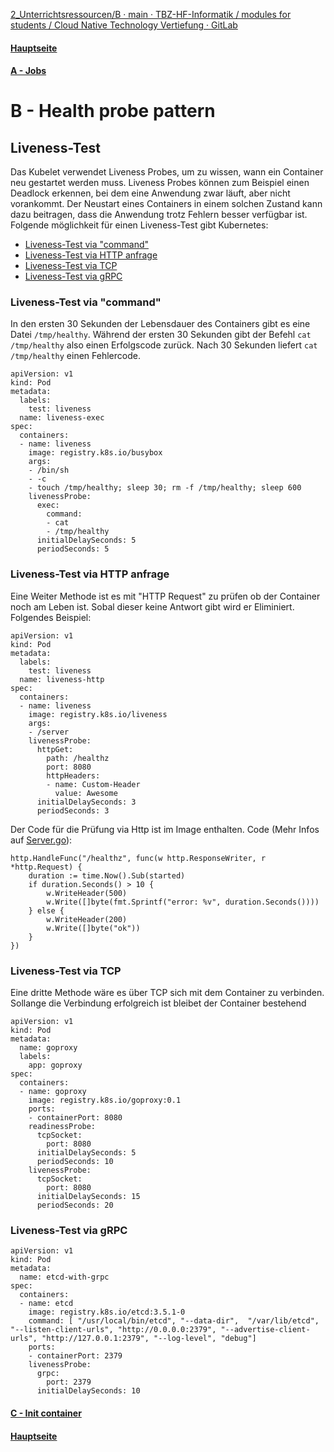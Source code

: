 [2_Unterrichtsressourcen/B · main · TBZ-HF-Informatik / modules for students / Cloud Native Technology Vertiefung · GitLab](https://gitlab.com/ch-tbz-hf/Stud/v-cnt/-/tree/main/2_Unterrichtsressourcen/B)
#### [Hauptseite](/README.md)
#### [A - Jobs](/aufgaben/A%20-%20Jobs.md)
# B - Health probe pattern

## Liveness-Test
Das Kubelet verwendet Liveness Probes, um zu wissen, wann ein Container neu gestartet werden muss. Liveness Probes können zum Beispiel einen Deadlock erkennen, bei dem eine Anwendung zwar läuft, aber nicht vorankommt. Der Neustart eines Containers in einem solchen Zustand kann dazu beitragen, dass die Anwendung trotz Fehlern besser verfügbar ist.
Folgende möglichkeit für einen Liveness-Test gibt Kubernetes:
- [Liveness-Test via "command"](#liveness-test-via-command)
- [Liveness-Test via HTTP anfrage](#liveness-test-via-http-anfrage)
- [Liveness-Test via TCP](#liveness-test-via-tcp)
- [Liveness-Test via gRPC](#liveness-test-via-grpc)

### Liveness-Test via "command"

In den ersten 30 Sekunden der Lebensdauer des Containers gibt es eine Datei `/tmp/healthy`. Während der ersten 30 Sekunden gibt der Befehl `cat /tmp/healthy` also einen Erfolgscode zurück. Nach 30 Sekunden liefert `cat /tmp/healthy` einen Fehlercode.
```
apiVersion: v1
kind: Pod
metadata:
  labels:
    test: liveness
  name: liveness-exec
spec:
  containers:
  - name: liveness
    image: registry.k8s.io/busybox
    args:
    - /bin/sh
    - -c
    - touch /tmp/healthy; sleep 30; rm -f /tmp/healthy; sleep 600
    livenessProbe:
      exec:
        command:
        - cat
        - /tmp/healthy
      initialDelaySeconds: 5
      periodSeconds: 5 
```




### Liveness-Test via HTTP anfrage
Eine Weiter Methode ist es mit "HTTP Request" zu prüfen ob der Container noch am Leben ist. Sobal dieser keine Antwort gibt wird er Eliminiert.
Folgendes Beispiel:
```
apiVersion: v1
kind: Pod
metadata:
  labels:
    test: liveness
  name: liveness-http
spec:
  containers:
  - name: liveness
    image: registry.k8s.io/liveness
    args:
    - /server
    livenessProbe:
      httpGet:
        path: /healthz
        port: 8080
        httpHeaders:
        - name: Custom-Header
          value: Awesome
      initialDelaySeconds: 3
      periodSeconds: 3
```
Der Code für die Prüfung via Http ist im Image enthalten.
Code (Mehr Infos auf [Server.go](https://github.com/kubernetes/kubernetes/blob/master/test/images/agnhost/liveness/server.go)):

```
http.HandleFunc("/healthz", func(w http.ResponseWriter, r *http.Request) {
    duration := time.Now().Sub(started)
    if duration.Seconds() > 10 {
        w.WriteHeader(500)
        w.Write([]byte(fmt.Sprintf("error: %v", duration.Seconds())))
    } else {
        w.WriteHeader(200)
        w.Write([]byte("ok"))
    }
})
```

### Liveness-Test via TCP
Eine dritte Methode wäre es über TCP sich mit dem Container zu verbinden. Sollange die Verbindung erfolgreich ist bleibet der Container bestehend
```
apiVersion: v1
kind: Pod
metadata:
  name: goproxy
  labels:
    app: goproxy
spec:
  containers:
  - name: goproxy
    image: registry.k8s.io/goproxy:0.1
    ports:
    - containerPort: 8080
    readinessProbe:
      tcpSocket:
        port: 8080
      initialDelaySeconds: 5
      periodSeconds: 10
    livenessProbe:
      tcpSocket:
        port: 8080
      initialDelaySeconds: 15
      periodSeconds: 20

```

### Liveness-Test via gRPC

```
apiVersion: v1
kind: Pod
metadata:
  name: etcd-with-grpc
spec:
  containers:
  - name: etcd
    image: registry.k8s.io/etcd:3.5.1-0
    command: [ "/usr/local/bin/etcd", "--data-dir",  "/var/lib/etcd", "--listen-client-urls", "http://0.0.0.0:2379", "--advertise-client-urls", "http://127.0.0.1:2379", "--log-level", "debug"]
    ports:
    - containerPort: 2379
    livenessProbe:
      grpc:
        port: 2379
      initialDelaySeconds: 10

```


#### [C - Init container](/aufgaben/C%20-%20Init%20container.md)
#### [Hauptseite](/README.md)